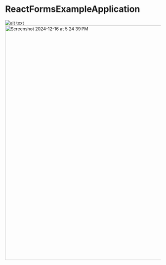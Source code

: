 # ReactFormsExampleApplication
![alt text](<Screenshot 2024-12-16 at 5.24.39 PM.png>)
<img width="756" alt="Screenshot 2024-12-16 at 5 24 39 PM" src="https://github.com/user-attachments/assets/b8e6199a-4066-477a-9abc-fbead8e808b9" />
